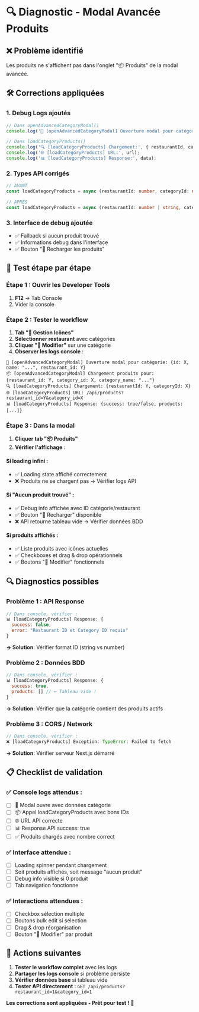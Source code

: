 # 🔍 Diagnostic - Modal Avancée Produits

## ❌ **Problème identifié**
Les produits ne s'affichent pas dans l'onglet "📦 Produits" de la modal avancée.

## 🛠️ **Corrections appliquées**

### **1. Debug Logs ajoutés**
```javascript
// Dans openAdvancedCategoryModal()
console.log('🎯 [openAdvancedCategoryModal] Ouverture modal pour catégorie:', category);

// Dans loadCategoryProducts()
console.log('🔍 [loadCategoryProducts] Chargement:', { restaurantId, categoryId });
console.log('🌐 [loadCategoryProducts] URL:', url);
console.log('📊 [loadCategoryProducts] Response:', data);
```

### **2. Types API corrigés**
```typescript
// AVANT
const loadCategoryProducts = async (restaurantId: number, categoryId: number)

// APRÈS
const loadCategoryProducts = async (restaurantId: number | string, categoryId: number | string)
```

### **3. Interface de debug ajoutée**
- ✅ Fallback si aucun produit trouvé
- ✅ Informations debug dans l'interface
- ✅ Bouton "🔄 Recharger les produits"

## 🧪 **Test étape par étape**

### **Étape 1 : Ouvrir les Developer Tools**
1. **F12** → Tab Console
2. Vider la console

### **Étape 2 : Tester le workflow**
1. **Tab "🎨 Gestion Icônes"**
2. **Sélectionner restaurant** avec catégories
3. **Cliquer "🎨 Modifier"** sur une catégorie
4. **Observer les logs console** :

```
🎯 [openAdvancedCategoryModal] Ouverture modal pour catégorie: {id: X, name: "...", restaurant_id: Y}
📦 [openAdvancedCategoryModal] Chargement produits pour: {restaurant_id: Y, category_id: X, category_name: "..."}
🔍 [loadCategoryProducts] Chargement: {restaurantId: Y, categoryId: X}
🌐 [loadCategoryProducts] URL: /api/products?restaurant_id=Y&category_id=X
📊 [loadCategoryProducts] Response: {success: true/false, products: [...]}
```

### **Étape 3 : Dans la modal**
1. **Cliquer tab "📦 Produits"**
2. **Vérifier l'affichage** :

#### Si loading infini :
- ✅ Loading state affiché correctement
- ❌ Produits ne se chargent pas → Vérifier logs API

#### Si "Aucun produit trouvé" :
- ✅ Debug info affichée avec ID catégorie/restaurant
- ✅ Bouton "🔄 Recharger" disponible
- ❌ API retourne tableau vide → Vérifier données BDD

#### Si produits affichés :
- ✅ Liste produits avec icônes actuelles
- ✅ Checkboxes et drag & drop opérationnels
- ✅ Boutons "🎨 Modifier" fonctionnels

## 🔍 **Diagnostics possibles**

### **Problème 1 : API Response**
```javascript
// Dans console, vérifier :
📊 [loadCategoryProducts] Response: {
  success: false,
  error: "Restaurant ID et Category ID requis"
}
```
**→ Solution**: Vérifier format ID (string vs number)

### **Problème 2 : Données BDD**
```javascript
// Dans console, vérifier :
📊 [loadCategoryProducts] Response: {
  success: true,
  products: [] // ← Tableau vide !
}
```
**→ Solution**: Vérifier que la catégorie contient des produits actifs

### **Problème 3 : CORS / Network**
```javascript
// Dans console, vérifier :
❌ [loadCategoryProducts] Exception: TypeError: Failed to fetch
```
**→ Solution**: Vérifier serveur Next.js démarré

## 📋 **Checklist de validation**

### **✅ Console logs attendus :**
- [ ] 🎯 Modal ouvre avec données catégorie
- [ ] 📦 Appel loadCategoryProducts avec bons IDs
- [ ] 🌐 URL API correcte
- [ ] 📊 Response API success: true
- [ ] ✅ Produits chargés avec nombre correct

### **✅ Interface attendue :**
- [ ] Loading spinner pendant chargement
- [ ] Soit produits affichés, soit message "aucun produit"
- [ ] Debug info visible si 0 produit
- [ ] Tab navigation fonctionne

### **✅ Interactions attendues :**
- [ ] Checkbox sélection multiple
- [ ] Boutons bulk edit si sélection
- [ ] Drag & drop réorganisation
- [ ] Bouton "🎨 Modifier" par produit

## 🎯 **Actions suivantes**

1. **Tester le workflow complet** avec les logs
2. **Partager les logs console** si problème persiste
3. **Vérifier données base** si tableau vide
4. **Tester API directement** : `GET /api/products?restaurant_id=1&category_id=1`

**Les corrections sont appliquées - Prêt pour test !** 🚀